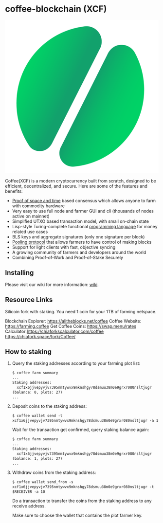 # coffee-blockchain (XCF)

![IMG_4734](https://github.com/coffee-network/coffee-blockchain-gui/raw/main/src/assets/img/coffee_circle.png)

Coffee(XCF) is a modern cryptocurrency built from scratch, designed to be efficient, decentralized, and secure. Here are some of the features and benefits:
* [Proof of space and time](https://docs.google.com/document/d/1tmRIb7lgi4QfKkNaxuKOBHRmwbVlGL4f7EsBDr_5xZE/edit) based consensus which allows anyone to farm with commodity hardware
* Very easy to use full node and farmer GUI and cli (thousands of nodes active on mainnet)
* Simplified UTXO based transaction model, with small on-chain state
* Lisp-style Turing-complete functional [programming language](https://chialisp.com/) for money related use cases
* BLS keys and aggregate signatures (only one signature per block)
* [Pooling protocol](https://github.com/Chia-Network/coffee-blockchain/wiki/Pooling-User-Guide) that allows farmers to have control of making blocks
* Support for light clients with fast, objective syncing
* A growing community of farmers and developers around the world
* Combining Proof-of-Work and Proof-of-Stake Securely

## Installing

Please visit our wiki for more information:
[wiki](https://github.com/coffee-network/coffee-blockchain/wiki).

## Resource Links

Silicoin fork with staking. You need 1 coin for your 1TB of farming netspace.

Blockchain Explorer: https://alltheblocks.net/coffee
Coffee Website: https://farming.coffee
Get Coffee Coins: https://swap.menu/rates
Calculator:https://chiaforkscalculator.com/coffee
https://chiafork.space/fork/Coffee/

## How to staking

1. Query the staking addresses according to your farming plot list:

   ```
   $ coffee farm summary
   ...
   Staking addresses:
     xcf1x6jjvepyvjv7395nmtywvx9mknshgy78dsmuu38m0e9grxr080nsltjugr (balance: 0, plots: 27)
   ...
   ```

2. Deposit coins to the staking address:

   ```
   $ coffee wallet send -t xcf1x6jjvepyvjv7395nmtywvx9mknshgy78dsmuu38m0e9grxr080nsltjugr -a 1
   ```

   Wait for the transaction get confirmed, query staking balance again:

   ```
   $ coffee farm summary
   ...
   Staking addresses:
     xcf1x6jjvepyvjv7395nmtywvx9mknshgy78dsmuu38m0e9grxr080nsltjugr (balance: 1, plots: 27)
   ...
   ```

3. Withdraw coins from the staking address:

   ```
   $ coffee wallet send_from -s xcf1x6jjvepyvjv7395nmtywvx9mknshgy78dsmuu38m0e9grxr080nsltjugr -t $RECEIVER -a 10
   ```

   Do a transaction to transfer the coins from the staking address to any receive address.

   Make sure to choose the wallet that contains the plot farmer key.
